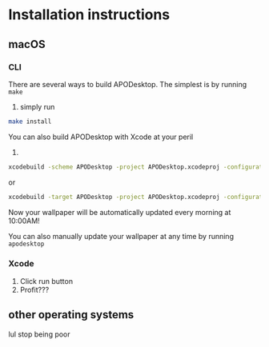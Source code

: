 # Installation instructions

## macOS

### CLI

There are several ways to build APODesktop.  The simplest is by running `make`

1. simply run

```sh
make install
```

You can also build APODesktop with Xcode at your peril

1.

```sh
xcodebuild -scheme APODesktop -project APODesktop.xcodeproj -configuration Release CONFIGURATION_BUILD_DIR=./build
```

or

```sh
xcodebuild -target APODesktop -project APODesktop.xcodeproj -configuration Release CONFIGURATION_BUILD_DIR=./build
```

Now your wallpaper will be automatically updated every morning at 10:00AM!

You can also manually update your wallpaper at any time by running `apodesktop`

### Xcode

1. Click run button
2. Profit???

## other operating systems

lul stop being poor
